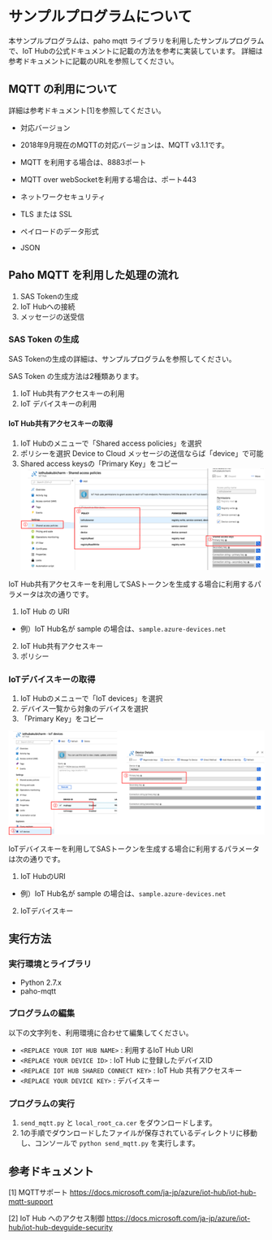 # サンプルプログラムについて

本サンプルプログラムは、paho mqtt ライブラリを利用したサンプルプログラムで、IoT Hubの公式ドキュメントに記載の方法を参考に実装しています。
詳細は参考ドキュメントに記載のURLを参照してください。

## MQTT の利用について
詳細は参考ドキュメント[1]を参照してください。

* 対応バージョン
 * 2018年9月現在のMQTTの対応バージョンは、MQTT v3.1.1です。
 * MQTT を利用する場合は、8883ポート
 * MQTT over webSocketを利用する場合は、ポート443

* ネットワークセキュリティ
 * TLS または SSL

* ペイロードのデータ形式
 * JSON

## Paho MQTT を利用した処理の流れ
1. SAS Tokenの生成
2. IoT Hubへの接続
3. メッセージの送受信

### SAS Token の生成
SAS Tokenの生成の詳細は、サンプルプログラムを参照してください。

SAS Token の生成方法は2種類あります。
1. IoT Hub共有アクセスキーの利用
2. IoT デバイスキーの利用

#### IoT Hub共有アクセスキーの取得
1. IoT Hubのメニューで「Shared access policies」を選択
2. ポリシーを選択
Device to Cloud メッセージの送信ならば「device」で可能
3. Shared access keysの「Primary Key」をコピー
![IoT Hub共有アクセスキー](./images/IoTHubSharedAccesKey.png)

IoT Hub共有アクセスキーを利用してSASトークンを生成する場合に利用するパラメータは次の通りです。

1. IoT Hub の URI
 * 例）IoT Hub名が sample の場合は、`sample.azure-devices.net`
2. IoT Hub共有アクセスキー
3. ポリシー

### IoTデバイスキーの取得
1. IoT Hubのメニューで「IoT devices」を選択
2. デバイス一覧から対象のデバイスを選択
3. 「Primary Key」をコピー

![IoTデバイスキー](./images/IoTDeviceKey.png)

IoTデバイスキーを利用してSASトークンを生成する場合に利用するパラメータは次の通りです。
1. IoT HubのURI
 * 例）IoT Hub名が sample の場合は、`sample.azure-devices.net`
2. IoTデバイスキー

## 実行方法

### 実行環境とライブラリ
* Python 2.7.x
* paho-mqtt

### プログラムの編集
以下の文字列を、利用環境に合わせて編集してください。
* `<REPLACE YOUR IOT HUB NAME>` : 利用するIoT Hub URI
* `<REPLACE YOUR DEVICE ID>` : IoT Hub に登録したデバイスID
* `<REPLACE IOT HUB SHARED CONNECT KEY>` : IoT Hub 共有アクセスキー
* `<REPLACE YOUR DEVICE KEY>` : デバイスキー


### プログラムの実行
1. `send_mqtt.py` と `local_root_ca.cer` をダウンロードします。
2. 1の手順でダウンロードしたファイルが保存されているディレクトリに移動し、コンソールで `python send_mqtt.py` を実行します。


## 参考ドキュメント
[1] MQTTサポート
https://docs.microsoft.com/ja-jp/azure/iot-hub/iot-hub-mqtt-support

[2] IoT Hub へのアクセス制御
https://docs.microsoft.com/ja-jp/azure/iot-hub/iot-hub-devguide-security
